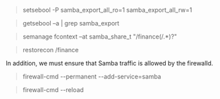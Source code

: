 > setsebool -P samba_export_all_ro=1 samba_export_all_rw=1

> getsebool –a | grep samba_export

> semanage fcontext –at samba_share_t "/finance(/.*)?"

> restorecon /finance

In addition, we must ensure that Samba traffic is allowed by the firewalld.

> firewall-cmd --permanent --add-service=samba

> firewall-cmd --reload
